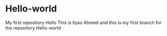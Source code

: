 # Hello-world
My first repository
Hello This is Ilyas Ahmed and this is my first branch for the repsoitory Hello-world
